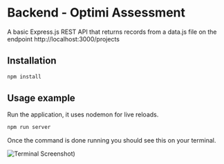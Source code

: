 # Backend - Optimi Assessment

A basic Express.js REST API that returns records from a data.js file on the endpoint http://localhost:3000/projects

## Installation

```sh
npm install
```

## Usage example

Run the application, it uses nodemon for live reloads.

```sh
npm run server
```
Once the command is done running you should see this on your terminal.

![Terminal Screenshot](https://drive.google.com/drive/u/1/folders/1XBZwYKysaNUJQxX1MgEpxPGBBfl4fWLi))
